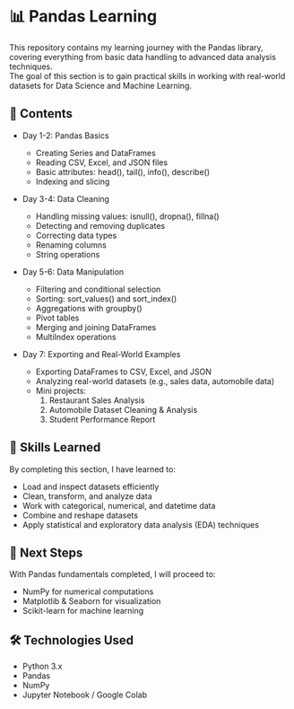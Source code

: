 # 📊 Pandas Learning

This repository contains my learning journey with the Pandas library, covering everything from basic data handling to advanced data analysis techniques.  
The goal of this section is to gain practical skills in working with real-world datasets for Data Science and Machine Learning.

## 📁 Contents

- Day 1-2: Pandas Basics
  - Creating Series and DataFrames
  - Reading CSV, Excel, and JSON files
  - Basic attributes: head(), tail(), info(), describe()
  - Indexing and slicing

- Day 3-4: Data Cleaning
  - Handling missing values: isnull(), dropna(), fillna()
  - Detecting and removing duplicates
  - Correcting data types
  - Renaming columns
  - String operations

- Day 5-6: Data Manipulation
  - Filtering and conditional selection
  - Sorting: sort_values() and sort_index()
  - Aggregations with groupby()
  - Pivot tables
  - Merging and joining DataFrames
  - MultiIndex operations

- Day 7: Exporting and Real-World Examples
  - Exporting DataFrames to CSV, Excel, and JSON
  - Analyzing real-world datasets (e.g., sales data, automobile data)
  - Mini projects:
    1. Restaurant Sales Analysis
    2. Automobile Dataset Cleaning & Analysis
    3. Student Performance Report

## 📌 Skills Learned

By completing this section, I have learned to:
- Load and inspect datasets efficiently
- Clean, transform, and analyze data
- Work with categorical, numerical, and datetime data
- Combine and reshape datasets
- Apply statistical and exploratory data analysis (EDA) techniques

## 🚀 Next Steps

With Pandas fundamentals completed, I will proceed to:
- NumPy for numerical computations
- Matplotlib & Seaborn for visualization
- Scikit-learn for machine learning

## 🛠️ Technologies Used

- Python 3.x
- Pandas
- NumPy
- Jupyter Notebook / Google Colab
